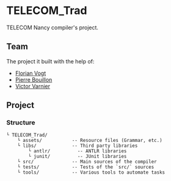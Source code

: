 # TELECOM_Trad

TELECOM Nancy compiler's project.

## Team

The project it built with the help of:

- [Florian Vogt](https://github.com/TaosGit)
- [Pierre Bouillon](https://pbouillon.github.io/)
- [Victor Varnier](https://github.com/VVarnier)

## Project

### Structure

```text
└ TELECOM_Trad/
    └ assets/           -- Resource files (Grammar, etc.)
    └ libs/             -- Third party libraries
        └ antlr/          -- ANTLR libraries
        └ junit/          -- JUnit libraries
    └ src/              -- Main sources of the compiler
    └ tests/            -- Tests of the `src/` sources
    └ tools/            -- Various tools to automate tasks
```
